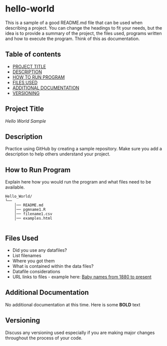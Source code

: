 # hello-world
This is a sample of a good README.md file that can be used when describing a project.  You can change the headings to fit your needs, but the idea is to provide a summary of the project, the files used, programs written and how to execute the program.  Think of this as documentation.

## Table of contents

- [PROJECT TITLE](#Project-Title)
- [DESCRIPTION](#Description)
- [HOW TO RUN PROGRAM](#How-to-run-program)
- [FILES USED](#files-used)
- [ADDITIONAL DOCUMENTATION](#additional-documentation)
- [VERSIONING](#versioning)

## Project Title

*Hello World Sample* 

## Description

Practice using GitHub by creating a sample repository. Make sure you add a description to help others understand your project.

## How to Run Program 

Explain here how you would run the program and what files need to be available. 
```text
Hello_World/
└── 
    │── README.md
    │── pgmname1.R
    │── filename1.csv
    │── examples.html
   
```

## Files Used 

- Did you use any datafiles?  
- List filenames
- Where you got them 
- What is contained within the data files?
- Datafile considerations 
- URL links to files - example here:
[Baby names from 1880 to present](https://catalog.data.gov/dataset/baby-names-from-social-security-card-applications-national-level-data)

  
## Additional Documentation

No additional documentation at this time.  Here is some **BOLD** text 


## Versioning

Discuss any versioning used especially if you are making major changes throughout the process of your code.
